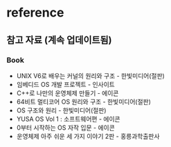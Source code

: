 # reference
## 참고 자료 (계속 업데이트됨)

### Book
- UNIX V6로 배우는 커널의 원리와 구조 - 한빛미디어(절판)
- 임베디드 OS 개발 프로젝트 - 인사이트
- C++로 나만의 운영체제 만들기 - 에이콘
- 64비트 멀티코어 OS 원리와 구조 - 한빛미디어(절판)
- OS 구조와 원리 - 한빛미디어(절판)
- YUSA OS Vol 1 : 소프트웨어편 - 에이콘
- 0부터 시작하는 OS 자작 입문 - 에이콘
- 운영체제 아주 쉬운 세 가지 이야기 2판 - 홍릉과학출판사
